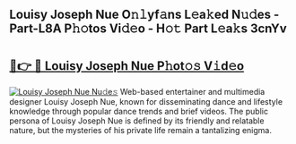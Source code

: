 ## Louisy Joseph Nue O𝚗𝚕yf𝚊ns L𝚎a𝚔ed N𝚞𝚍es - Part-L8A P𝚑𝚘tos Vi𝚍𝚎o - H𝚘𝚝 Part L𝚎a𝚔s 3cnYv

# <h2><a href="http://kf9j6i.oniu.top/?m=Louisy+Joseph+Nue">🔗👉 🔴 Louisy Joseph Nue P𝚑ot𝚘𝚜 V𝚒d𝚎o</a></h2>

[![Louisy Joseph Nue Nu𝚍e𝚜](https://i.imgur.com/0qMVB7G.gif)](http://kf9j6i.oniu.top/?m=Louisy+Joseph+Nue)
Web-based entertainer and multimedia designer Louisy Joseph Nue, known for disseminating dance and lifestyle knowledge through popular dance trends and brief videos. The public persona of Louisy Joseph Nue is defined by its friendly and relatable nature, but the mysteries of his private life remain a tantalizing enigma.  
